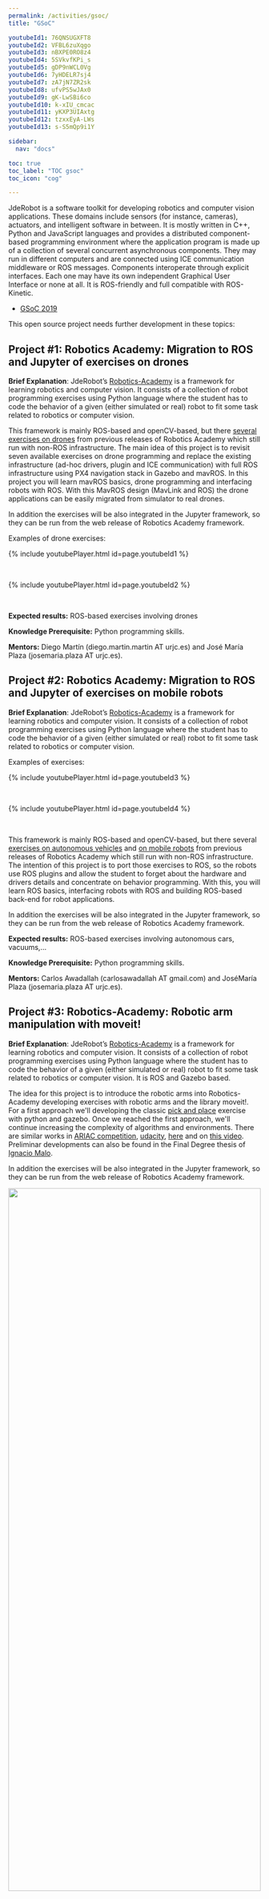 ```yaml
---
permalink: /activities/gsoc/
title: "GSoC"

youtubeId1: 76QNSUGXFT8
youtubeId2: VFBL6zuXqgo
youtubeId3: nBXPE0RO8z4
youtubeId4: 5SVkvfKPi_s
youtubeId5: gDP9nWCL0Vg          
youtubeId6: 7yHDELR7sj4
youtubeId7: zA7jN7ZR2sk
youtubeId8: ufvPS5wJAx0
youtubeId9: gK-LwSBi6co
youtubeId10: k-xIU_cmcac
youtubeId11: yKXP3UIAxtg
youtubeId12: tzxxEyA-LWs
youtubeId13: s-S5mQp9i1Y

sidebar:
  nav: "docs"

toc: true
toc_label: "TOC gsoc"
toc_icon: "cog"

---
```



JdeRobot is a software toolkit for developing robotics and computer vision applications. These domains include sensors (for instance, cameras), actuators, and intelligent software in between. It is mostly written in C++, Python and JavaScript languages and provides a distributed component-based programming environment where the application program is made up of a collection of several concurrent asynchronous components. They may run in different computers and are connected using ICE communication middleware or ROS messages. Components interoperate through explicit interfaces. Each one may have its own independent Graphical User Interface or none at all. It is ROS-friendly and full compatible with ROS-Kinetic.

- [GSoC 2019](/activities/gsoc/2019)


This open source project needs further development in these topics: 

## Project #1: Robotics Academy: Migration to ROS and Jupyter of exercises on drones

**Brief Explanation**: JdeRobot’s [Robotics-Academy](https://jderobot.org/Robotics-Academy) is a framework for learning robotics and computer vision. It  consists of a collection of robot programming exercises using Python language where the student has to code the behavior of a given (either simulated or real) robot to fit some task related to robotics or computer vision. 

This framework is mainly ROS-based and openCV-based, but there [several exercises on drones](https://jderobot.org/Robotics-Academy#Exercises_on_drones) from previous releases of Robotics Academy which still run with non-ROS infrastructure. The main idea of this project is to revisit seven available exercises on drone programming and replace the existing infrastructure (ad-hoc drivers, plugin and ICE communication) with full ROS infrastructure using PX4 navigation stack in Gazebo and mavROS. In this project you will learn mavROS basics, drone programming and interfacing robots with ROS. With this MavROS design (MavLink and ROS) the drone applications can be easily migrated from simulator to real drones. 

In addition the exercises will be also integrated in the Jupyter framework, so they can be run from the web release of Robotics Academy framework.

Examples of drone exercises: 

{% include youtubePlayer.html id=page.youtubeId1 %}

<br/>

{% include youtubePlayer.html id=page.youtubeId2 %}

<br/>


**Expected results:** ROS-based exercises involving drones

**Knowledge Prerequisite:** Python programming skills.

**Mentors:** Diego Martín (diego.martin.martin AT urjc.es) and José María Plaza (josemaria.plaza AT urjc.es). 


## Project #2: Robotics Academy: Migration to ROS and Jupyter of exercises on mobile robots

**Brief Explanation**: JdeRobot’s [Robotics-Academy](https://jderobot.org/Robotics-Academy) is a framework for learning robotics and computer vision. It  consists of a collection of robot programming exercises using Python language where the student has to code the behavior of a given (either simulated or real) robot to fit some task related to robotics or computer vision. 

Examples of exercises: 

{% include youtubePlayer.html id=page.youtubeId3 %}

<br/>

{% include youtubePlayer.html id=page.youtubeId4 %}

<br/>


This framework is mainly ROS-based and openCV-based, but there several [exercises on autonomous vehicles](https://jderobot.org/Robotics-Academy#Exercises_on_autonomous_cars) and [on mobile robots](https://jderobot.org/Robotics-Academy#Exercises_on_mobile_robots) from previous releases of Robotics Academy which still run with non-ROS infrastructure. The intention of this project is to port those exercises to ROS, so the robots use ROS plugins and allow the student to forget about the hardware and drivers details and concentrate on behavior programming. With this, you will learn ROS basics, interfacing robots with ROS and building ROS-based back-end for robot applications. 


In addition the exercises will be also integrated in the Jupyter framework, so they can be run from the web release of Robotics Academy framework.

**Expected results:** ROS-based exercises involving autonomous cars, vacuums,...

**Knowledge Prerequisite:** Python programming skills.

**Mentors:** Carlos Awadallah (carlosawadallah AT gmail.com) and JoséMaría Plaza (josemaria.plaza AT urjc.es). 


## Project #3: Robotics-Academy: Robotic arm manipulation with moveit!

**Brief Explanation**: JdeRobot’s [Robotics-Academy](https://jderobot.org/Robotics-Academy) is a framework for learning robotics and computer vision. It consists of a collection of robot programming exercises using Python language where the student has to code the behavior of a given (either simulated or real) robot to fit some task related to robotics or computer vision. It is ROS and Gazebo based. 

The idea for this project is to introduce the robotic arms into Robotics-Academy developing exercises with robotic arms and the library moveit!. For a first approach we'll developing the classic [pick and place](http://docs.ros.org/kinetic/api/moveit_tutorials/html/doc/pick_place/pick_place_tutorial.html) exercise with python and gazebo. Once we reached the first approach, we'll continue increasing the complexity of algorithms and environments. There are similar works in [ARIAC competition](http://gazebosim.org/ariac), [udacity](https://github.com/udacity/RoboND-Kinematics-Project), [here](https://github.com/fjnunes/RoboND-Kinematics-Project) and on [this video](https://www.youtube.com/watch?v=r3gGQV-yjX0). Preliminar developments can also be found in the Final Degree thesis of [Ignacio Malo](https://jderobot.org/Imalo-tfg). 

In addition the exercises will be also integrated in the Jupyter framework, so they can be run from the web release of Robotics Academy framework. 


<img src="/assets/images/activities/gsoc/arms.png" width="100%" height="60%">

**Expected results:** a set of exercises for robotics arms and gazebo (description + code + worlds).

**Knowledge Prerequisites:** python, ROS and gazebo

**Mentors:** Alberto Martín (alberto.martinf AT urjc.es) 


## Project #4: Improving DetectionSuite deep learning tool

**Brief Explanation**: [DetectionSuite](https://github.com/JdeRobot/DetectionSuite) is an on-development tool to test and train different DeepLearning architectures for object detection on images. It accepts several known international datasets like Pascal VOC, COCO, Imagenet, etc and allows the comparison of several Deep Learning architectures over exactly the same test data. It computes several objective statistics and measures their performance. Currently it supports TensorFlow, Keras, Caffe and Darknet frameworks. The goal of this project is to add a tool to label images using Object Detection Networks and a user friendly interface. This year's scope would also include adding support for new architectures and maybe adding a new framework all together and testing the same if time permits. This project also aims to develop a Web node to access the support tools, apart from just Qt based GUI. We also welcome ideas regarding new functionalities from students regarding this project. 

<img src="/assets/images/activities/gsoc/detectionsuite.png" width="100%" height="60%">

{% include youtubePlayer.html id=page.youtubeId5 %}

<br/>

**Some Cool videos on work done previous year** [http://jderobot.org/Club-VinaySharma](http://jderobot.org/Club-VinaySharma)

**Expected results:** A new functionality for labelling images using Deep Learning networks and a web node to access this tool using a browser.

**Knowledge Prerequisite:** C++, Python and Web development.

**Mentors:** Vinay Sharma ( vinay0410sharma AT gmail.com) and José María Cañas (josemaria.plaza AT urjc.es) 


## Project #5: A parameterized automata Library for VisualStates tool

**Brief Explanation**: [VisualStates](https://github.com/jderobot/VisualStates) is a tool for programming robot behaviors using automata. It combines a graphical language to specify the states and the transitions with a text language (Python or C++). It generates a ROS node which implements the automata and shows a GUI at the runtime with the active state, for debugging. There is always a root state, if a user creates a single level automata behavior, the states defining the behavior are added as children to the root state. Every automata is also a state. Therefore, every automata can be added as a child to any other state. That way, the user is able to compose reactive behavior hierarchies. 


The tool provides import functionality, when the user imports an already created automata, the whole one is copied into the current automata. Each hierarchy of behavior contains local namespace for its specific auxiliary code and the overall behavior can access the global namespace which contains the ROS related data and globally accessible auxiliary data.

In the scope of the project, following improvements are targeted: 

* **Automata Parameterization**: We would like to extend the import functionality with parameterization. A new automata specification that enables users to configure parameters for each automata is needed. Parameters allow small variations in the behavior of the automata and its configuration. For example, let’s assume we would like to integrate an existing wall following automata for TurtleBot robot into a new application and slightly change its behavior. The wall following automata decides to turn away from the wall based on threshold parameter implemented on the Laser sensor. To adapt it to the new application we might need to fine tune that threshold parameter, hence a configurable parameter interface is required while importing. 

* **Automata Library**: Currently the user may import automata that are available locally on the user computer. We would like to create an online public general repository of automatas such that any user can access the repository for an import. This can be designed as a github repository such that the users publishing their automatas can do it via pull request. We need a new GUI in the tool that will let the user to easily search the available behaviors with a detailed description. This GUI also needs to show all required information such as dependencies and parameters. Another GUI should provide an easy to use interface to add the already created automata to the repository. Under the hood, that should create a pull request in github repository. 

{% include youtubePlayer.html id=page.youtubeId6 %}

<br/>

{% include youtubePlayer.html id=page.youtubeId7 %}

<br/>


**Expected results:** Parameterized Automata Library for VisualStates tool.

**Knowledge Prerequisite:** Python and C++ programming skills.

**Mentors:** Okan Asik (asik.okan AT gmail.com), Pushkal Katara (katarapushkal AT gmail.com) 


## Project #6: Improving SLAM-testbed tool

**Brief Explanation**: Simultaneous Localization and Mapping (SLAM) algorithms play a fundamental role for emerging technologies, such as autonomous cars or augmented reality, providing an accurate localization inside unknown environments. There are many approaches available with different characteristics in terms of accuracy, efficiency and robustness ([ORB-SLAM](https://webdiis.unizar.es/~raulmur/orbslam/), [DSO](https://vision.in.tum.de/research/vslam/dso), [SVO](http://rpg.ifi.uzh.ch/svo2.html), etc), but their results depend on the environment and resources available. 

[SLAM-testbed](https://github.com/JdeRobot/slam-TestBed) is a graphic tool to compare objectively different Visual SLAM approaches, evaluating them using several public benchmarks and statistical treatment, in order to compare them in terms of accuracy and efficiency. The main goal of this project is to refine current release, increase the compatibility of this tool with new benchmarks and SLAM algorithms, so that it becomes an standard tool to evaluate future approaches.

The next video shows one of the SLAM algorithms (called ORB-SLAM) that will be evaluated with this tool: 

{% include youtubePlayer.html id=page.youtubeId8 %}

<br/>

**Expected results:** Add new benchmarks and SLAM algorithms to SLAM-testbed tool.

**Knowledge Prerequisite:** C++ programming skills

**Mentors:** [Eduardo Perdices](https://gsyc.urjc.es/~eperdices/) (eperdices AT gsyc.es) 


## Project #7: PyOnArduino-II: compiling Python to Arduino

**Brief Explanation**: [PyOnArduino](https://github.com/JdeRobot/PyOnArduino) is a tool that can translate Python-like code to Arduino code. The purpose of the tool is to program an educational robot that uses an Arduino microprocessor using Python. Using this tool the kids program typical robot behaviors like follow-line using Python. The experiments are mostly centered in the mbot robot, from makeblock, which is an Arduino based robot. Arduino is limited on computer power so it is not enough to run a Python interpreter. The goal of this project is to "compile" the Python application to Arduino microprocessor. This way the kid program can be fully downloaded on the Mbot robot and run completely autonomous. Another possibility is to translate Python application to C/C++, as gcc/g++ already compiles it to Arduino microprocessor. Some ideas to explore are: [LLVM](https://llvm.org/) compiler infrastructure, [cython](https://cython.org/). 

On GSoC-2018 a [successful project](https://github.com/JdeRobot/PyOnArduino) implemented the initial release of this tool. The goals of this year project are: (a) Add more Python coverage to the translator: for loops, lists, tuples and dictionaries; (b) Check the current functionality for edge cases that could lead to errors in the translation; (c) Add tests to prove that everything Works as expected. 

{% include youtubePlayer.html id=page.youtubeId9 %}

<br/>

{% include youtubePlayer.html id=page.youtubeId10 %}

<br/>


**Expected results:** Python application running on an Arduino microprocessor, new functional version of the tool

**Knowledge Prerequisite:** Python, compilers and C++.

**Mentors:** Sergio Paniego Blanco (sergiopaniegoblanco AT gmail.com) and JoséMaría Cañas (josemaria.plaza AT urjc.es). 


## Project #8: PyOnBrowser: running Python code on the web browser

**Brief Explanation**: WebSim is a web-based robot simulator. It is used for learning robot programming. It is based on AFRAME 3D VR framework in the web and provides a JavaScript API so the robot intelligence can be programmed in JavaScript, maybe from a web page. For instance it has been tested with 2 code editors, ACE Editor (for programming robot intelligence with JavaScript) and Blockly editor (for programming robot intelligence with visual Blockly language). Now we are working on allowing the programming of the robot intelligence directly in Python, also directly from the browser.

We have developed infrastructure to run Python on real Arduino based robots. Our plan is to be able to run the same programs in the standalone WebSim simulator. This requires transpiling the Python programs to Javascript (or compiling to WebAssembly). There are already transpilers and compilers from Python to Javascript or WebAssembly, so the first step would be to evaluate their maturity (Skulpt, Brython, Transcrypt, RapydScript). They could be integrated and used inside the browser directly. Then a shim for the robotics API should be developed, probably, the same one used for C++ in Arduino, testing the integration with the JavaScript libraries.

A different approach might be writing a simple transpiler for a subset of Python using the AST library and transpiling it using one of the available transpilers. This would let us integrate it with the Arduino version (just adding a different backend) and have the same subset of Python run in both versions with the same errors. 

{% include youtubePlayer.html id=page.youtubeId11 %}

<br/>

{% include youtubePlayer.html id=page.youtubeId12 %}

<br/>


**Expected results:** Python applications running inside the Websim web tool in the browser.

**Knowledge Prerequisite:** Python, JavaScript, compilers.

**Mentors:** Gorka Guardiola Múzquiz (gorka.guardiola AT urjc.es) and Luis Roberto Morales (lr.morales.iglesias AT gmail.com)


## Project #9: Migration of JdeRobot tools to ROS 2

**Brief Explanation**: ROS 2 is a complete rewrite of the original ROS robotic middleware, and addresses some major bottlenecks in ROS 1 leading to a major architecture change. Since ROS is a publish-subscribe middleware system at it's core, it is now built on DDS (Data Distrubution Service), which is an end to end middleware to make ROS 2 more robust. The objective of this project is to port some useful drivers from ROS 1 to ROS 2 and to improve existing tools in JdeRobot (like teleopeators and visualization tools, VisualStates...) so they can work with ROS-2 drivers. Feel free to see the current implementation of some drivers at [ROS-2 JdeRobot's Github Repository](https://github.com/JdeRobot/ros2-drivers) 

Below are some useful links to get started: 

1. Currently Supported packages in ROS 2 : [1](http://repo.ros2.org/status_page/ros_ardent_default.html)
2. Guide to start with ROS 2 : [2](https://index.ros.org/doc/ros2/) 
3. Tutorials on ROS 2 : [3](docs.erlerobotics.com/robot_operating_system/ros2)
4. ROS 2 Hands On Walk Through: [4](https://vimeo.com/292693129)
5. Current Drivers in JdeRobot: [5](https://github.com/JdeRobot/base/tree/master/src/drivers)


<img src="/assets/images/activities/gsoc/gazeboSample.png" width="100%" height="60%">


{% include youtubePlayer.html id=page.youtubeId13 %}

<br/>


**Expected results:** Useful tools like Cameraserver, Cameraviewer, etc working on top of ROS 2.

**Knowledge Prerequisites:** C++ and Python programming skills.

**Mentors:** Vinay Sharma ( vinay0410sharma AT gmail.com) and José María Cañas (josemaria.plaza AT urjc.es) 


## Application instructions for GSoC-2019

We welcome students to contact relevant mentors before submitting their application into GSoC official website. If in doubt for which project(s) to contact, send a message to jderobot AT gmail.com We recommend browsing previous GSoC student pages to look for ready-to-use projects, and to get an idea of the expected amount of work for a valid GSoC proposal. 

### Requirements

* Git experience

* C++ and Python programming experience (depending on the project)

### Programming tests

|    **Project**   |     [#1](https://jderobot.org/GSoC-2019#Project_.231:_Robotics_Academy:_Migration_to_ROS_and_Jupyter_of_exercises_on_drones)     |      [#2](https://jderobot.org/GSoC-2019#Project_.232:_Robotics_Academy:_Migration_to_ROS_and_Jupyter_of_exercises_on_mobile_robots)      |     [#3](https://jderobot.org/GSoC-2019#Project_.233:_Robotics-Academy:_Robotic_arm_manipulation_with_moveit.21)     |     [#4](https://jderobot.org/GSoC-2019#Project_.234:_Improving_DetectionSuite_deep_learning_tool)     |     [#5](https://jderobot.org/GSoC-2019#Project_.235:_A_parameterized_automata_Library_for_VisualStates_tool)     |     [#6](https://jderobot.org/GSoC-2019#Project_.236:_Improving_SLAM-testbed_tool)     |     [#7](https://jderobot.org/GSoC-2019#Project_.237:_PyOnArduino-II:_compiling_Python_to_Arduino)     |     [#8](https://jderobot.org/GSoC-2019#Project_.238:_PyOnBrowser:_running_Python_code_on_the_web_browser)     |     [#9](https://jderobot.org/GSoC-2019#Project_.239:_Migration_of_JdeRobot_tools_to_ROS_2)     |
| **JdeRobot (A)** |     X     |     X     |     X     |     X     |     X     |     X     |     X     |     X     |     X     |
|    **C++ (B)**   |     *     |     *     |     *     |     X     |     O     |     X     |     X     |     O     |     X     |
|  **Python (C)**  |     X     |     X     |     X     |     O     |     X     |     *     |     X     |     X     |     X     |


<br/>


|                **Legend**                ||
| * |             Not applicable            |
| X |                Mandatory              |
| O | Optative, you must choose one of them |


Before accepting any proposal all candidates have to do these programming challenges: 

* (A) [JdeRobot installation challenge](https://jderobot.org/store/jmplaza/uploads/gsoc/gsoc2019-installation_test.pdf)

* (B) [C++ challenge](https://jderobot.org/store/jmplaza/uploads/gsoc/gsoc2019-c++_test.pdf)

* (C) [Python challenge](https://jderobot.org/store/jmplaza/uploads/gsoc/gsoc2019-python_test.pdf)


### Send us your information

After doing the programming tests, fill this [web form](https://docs.google.com/forms/d/e/1FAIpQLSchMuDOF4pPwOaYHhiXERuLgHWhGWdlUyixtOh4kK5chkFZYg/viewform) with your information and challenge results. Then you are invited to ask the project mentors about the project details. Maybe we will require more information from you like this: 


### 1. Contact details

* Name and surname: 

* Country: 

* Email: 

* Public repository/ies: 

* Personal blog (optional): 

* Twitter/Identica/LinkedIn/others: 

### 2. Timeline

* Now split your project idea in smaller tasks. Quantify the time you think each task needs. Finally, draw a tentative project plan (timeline) including the dates covering all period of GSoC. Don’t forget to include also the days in which you don’t plan to code, because of exams, holidays etc. 

* Do you understand this is a serious commitment, equivalent to a full-time paid summer internship or summer job? 

* Do you have any known time conflicts during the official coding period? 

### 3. Studies

* What is your School and degree? 

* Would your application contribute to your ongoing studies/degree? If so, how?

### 4. Programming background

* Computing experience: operating systems you use on a daily basis, known programming languages, hardware, etc.

* Robot or Computer Vision programming experience:

* Other software programming:

### GSoC participation

* Have you participated to GSoC before? 

* How many times, which year, which project?

* Have you applied but were not selected? When?

* Have you submitted/will you submit another proposal for GSoC 2017 to a different org?


## Previous GSoC students

* [Pushkal Katara](https://jderobot.org/Club-PushkalKatara) (GSoC-2018) VisualStates tool

* [Arsalan Akhter](https://jderobot.org/Club-aakhter) (GSoC-2018) Robotics-Academy

* [Hanqing Xie](https://jderobot.org/Club-hanqingxie) (GSoC-2018) Robotics-Academy

* [Sergio Paniego](https://jderobot.org/Club-spaniego) (GSoC-2018) PyOnArduino tool

* [Jianxiong Cai](https://jderobot.org/Club-jianxiong) (GSoC-2018) Creating realistic 3D map from online SLAM result

* [Vinay Sharma](https://jderobot.org/Club-VinaySharma) (GSoC-2018) DeepLearning, DetectionSuite tool

* [Nigel Fernandez](https://jderobot.org/Ni9elf-colab) GSoC-2017

* [Okan Asik](https://jderobot.org/Okanasik-colab) GSoC-2017, VisualStates tool

* [S.Mehdi Mohaimanian](https://jderobot.org/index.php?title=Deep_Reinforcement_Learning_in_Robotic&redirect=no) GSoC-2017

* [Raúl Pérula](https://jderobot.org/Raulperula-colab) GSoC-2017, Scratch2JdeRobot tool

* [Lihang Li](https://jderobot.org/Hustcalm-colab): GSoC-2015, Visual SLAM, RGBD, 3D Reconstruction

* [Andrei Militaru](https://jderobot.org/Militaru92-colab) GSoC-2015, interoperation of ROS and JdeRobot

* [Satyaki Chakraborty](https://jderobot.org/Chakraborty-colab) GSoC-2015, Interconnection with Android Wear


## How to increase your chances of being selected in GSoC-2019

If you put yourself in the shoes of the mentor that should select the student, you'll immediately realize that there are some behaviors that are usually rewarded. Here's some examples. 

### Be proactive

Mentors are more likely to select students that openly discuss the existing ideas and / or propose their own. It is a **bad idea** to just submit your idea only in the Google web site without discussing it, because it won't be noticed. 

### Demonstrate your skills

Consider that mentors are being contacted by several students that apply for the same project. A way to show that you are the best candidate, is to demonstrate that you are familiar with the software and you can code. How? Browse the bug tracker (issues in github of JdeRobot project), fix some bugs and propose your patch submitting your PullRequest, and/or ask mentors to challenge you! Moreover, bug fixes are a great way to get familiar with the code. 

### Demonstrate your intention to stay

Students that are likely to disappear after GSoC are less likely to be selected. This is because there is no point in developing something that won't be maintained. And moreover, one scope of GSoC is to bring new developers to the community. 

### [RTFM](https://xkcd.com/293/)

Read the relevant information about GSoC in the wiki / web pages before asking. Most FAQs have been answered already! 

* [Full documentation about GSoC on official website](https://developers.google.com/open-source/gsoc/resources/).

* [FAQ from GSoC web site](https://developers.google.com/open-source/gsoc/faq).

* If you are new to JdeRobot, take the time to familiarize with the [JdeRobot](https://jderobot.org/Main_Page)


